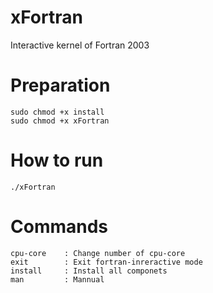 # xFortran

Interactive kernel of Fortran 2003


# Preparation

```
sudo chmod +x install
sudo chmod +x xFortran
```

# How to run

```
./xFortran
```

# Commands

```
cpu-core    : Change number of cpu-core
exit        : Exit fortran-inreractive mode
install     : Install all componets
man         : Mannual
```

